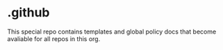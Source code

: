 # .github
This special repo contains templates and global policy docs that become avaliable for all repos in this org.

